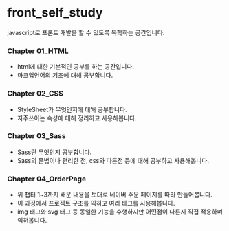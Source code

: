 # front_self_study

javascript로 프론트 개발을 할 수 있도록 독학하는 공간입니다.

### Chapter 01_HTML
* html에 대한 기본적인 공부를 하는 공간입니다.
* 마크업언어의 기초에 대해 공부합니다.

### Chapter 02_CSS
* StyleSheet가 무엇인지에 대해 공부합니다.
* 자주쓰이는 속성에 대해 정리하고 사용해봅니다.

### Chapter 03_Sass
* Sass란 무엇인지 공부합니다.
* Sass의 문법이나 편리한 점, css와 다른점 등에 대해 공부하고 사용해봅니다.

### Chapter 04_OrderPage
* 위 챕터 1~3까지 배운 내용을 토대로 네이버 주문 페이지를 따라 만들어봅니다.
* 이 과정에서 프로젝트 구조를 익히고 여러 태그를 사용해봅니다.
* img 태그와 svg 태그 등 동일한 기능을 수행하지만 어떤점이 다른지 직접 적용하며 익혀봅니다. 